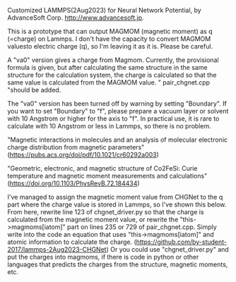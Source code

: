 Customized LAMMPS(2Aug2023) for Neural Network Potential, by AdvanceSoft Corp. <http://www.advancesoft.jp>.

This is a prototype that can output MAGMOM (magnetic moment) as q (=charge) on Lammps. I don't have the capacity to convert MAGMOM values ​​to electric charge (q), so I'm leaving it as it is. Please be careful.

A "va0" version gives a charge from Magmom. Currently, the provisional formula is given, but after calculating the same structure in the same structure for the calculation system, the charge is calculated so that the same value is calculated from the MAGMOM value. " pair_chgnet.cpp "should be added. 

The "va0" version has been turned off by warning by setting "Boundary". If you want to set "Boundary" to "f", please prepare a vacuum layer or solvent with 10 Angstrom or higher for the axis to "f". In practical use, it is rare to calculate with 10 Angstrom or less in Lammps, so there is no problem.

"Magnetic interactions in molecules and an analysis of molecular electronic charge distribution from magnetic parameters"(https://pubs.acs.org/doi/pdf/10.1021/cr60292a003)

"Geometric, electronic, and magnetic structure of Co2⁢FeSi: Curie temperature and magnetic moment measurements and calculations"(https://doi.org/10.1103/PhysRevB.72.184434)

I've managed to assign the magnetic moment value from CHGNet to the q part where the charge value is stored in Lammps, so I've shown this below. From here, rewrite line 123 of chgnet_driver.py so that the charge is calculated from the magnetic moment value, or rewrite the "this->magmoms[iatom]" part on lines 235 or 729 of pair_chgnet.cpp. Simply write into the code an equation that uses "this->magmoms[iatom]" and atomic information to calculate the charge. (https://github.com/by-student-2017/lammps-2Aug2023-CHGNet) Or you could use "chgnet_driver.py" and put the charges into magmoms, if there is code in python or other languages ​​that predicts the charges from the structure, magnetic moments, etc.
